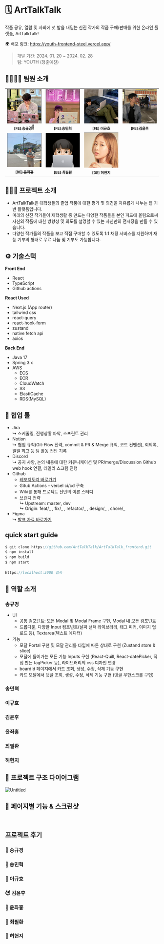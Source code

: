 # 🗓️ ArtTalkTalk

작품 공유, 열람 및 사회에 첫 발을 내딛는 신진 작가의 작품 구매/판매를 위한 온라인 플랫폼, ArtTalkTalk!

🌍 배포 링크: https://youth-frontend-steel.vercel.app/

> 개발 기간: 2024. 01. 20 ~ 2024. 02. 28 <br/>
> 팀: YOUTH (청춘예찬)

## 👨‍👩‍👧‍👧 팀원 소개

<table>
  <tbody>
    <tr>
      <td align="center"><a href="https://github.com/Ssong-Q" target="_blank">
      <img width=200px src="/public/assets/images/README/송규경.png" alt="송규경"/><br />
      <sub><b>[FE] 송규경</b></sub></a>👑<br /></td>
      <td align="center"><a href="https://github.com/BeMatthewsong" target="_blank">
      <img width=200px src="/public/assets/images/README/송민혁.png" alt="송민혁"/><br />
      <sub><b>[FE] 송민혁</b></sub></a><br /></td>
      <td align="center"><a href="https://github.com/leegyuho-programer" target="_blank">
      <img width=200px src="/public/assets/images/README/이규호.png" alt="이규호"/><br />
      <sub><b>[FE] 이규호</b></sub></a><br /></td>
      <td align="center"><a href="https://github.com/K-Y-Hoo" target="_blank">
      <img width=200px src="/public/assets/images/README/김윤후.png" alt=""/><br />
      <sub><b>[FE] 김윤후</b></sub></a><br /></td>
    </tr>
    <tr>
      <td align="center"><a href="https://github.com/arsgsg1" target="_blank">
      <img width=200px src="/public/assets/images/README/윤좌홍.png" alt=""/><br />
      <sub><b>[BE] 윤좌홍</b></sub></a><br /></td>
      <td align="center"><a href="https://github.com/thisishwan2" target="_blank">
      <img width=200px src="/public/assets/images/README/최필환.png" alt=""/><br />
      <sub><b>[BE] 최필환</b></sub></a><br /></td>
      <td align="center">
      <img width=200px src="/public/assets/images/README/허현지.png" alt=""/><br />
      <sub><b>[DE] 허현지</b></sub><br /></td>
    </tr>
  </tbody>
</table>

## 💁🏻‍♀️ 프로젝트 소개

- ArtTalkTalk은 대학생들의 졸업 작품에 대한 평가 및 의견을 자유롭게 나누는 웹 기반 플랫폼입니다.
- 미래의 신진 작가들이 재학생활 중 만드는 다양한 작품들을 본인 피드에 올림으로써 자신의 작품에 대한 방향성 및 의도를 설명할 수 있는 자신만의 전시장을 만들 수 있습니다.
- 다양한 작가들의 작품을 보고 직접 구매할 수 있도록 1:1 채팅 서비스를 지원하며 재능 기부의 형태로 무료 나눔 및 기부도 가능합니다.

## ⚙️ 기술스택

**Front End**

- React
- TypeScript
- Github actions

**React Used**

- Next.js (App router)
- tailwind css
- react-query
- react-hook-form
- zustand
- native fetch api
- axios

**Back End**

- Java 17
- Spring 3.x
- AWS
  - ECS
  - ECR
  - CloudWatch
  - S3
  - ElastiCache
  - RDS(MySQL)

## 🤲 협업 툴

- Jira<br/>
  ↳ 스케줄링, 진행상황 파악, 스프린트 관리
- Notion<br/>
  ↳ 협업 규칙(Git-Flow 전략, commit & PR & Merge 규칙, 코드 컨벤션), 회의록, 일일 회고 등 팀 활동 전반 기록
- Discord<br/>
  ↳ 공지 사항, 논의 내용에 대한 커뮤니케이션 및 PR/merge/Discussion Github web hook 연결, 데일리 스크럼 진행
- Github<br/>
  - [레포지토리 바로가기](https://github.com/ArtTalkTalk/ArtTalkTalk_frontend)
  - Gitub Actions - vercel ci/cd 구축
  - Wiki를 통해 프로젝트 전반의 이론 스터디
  - 브랜치 전략<br/>
    ↳ Upstream: master, dev<br/>
    ↳ Origin: feat/_ , fix/_ , refactor/_ , design/_ , chore/\_
- Figma<br/>
  ↳ [발표 자료 바로가기](https://www.figma.com/file/vedk9XqFl0yXQg6Dbwhei1/%EC%BD%94%EC%9D%B8%EB%AC%BC-%EC%9E%91%EC%97%85%EC%8B%A4?type=design&node-id=672%3A219&mode=design&t=RctJG9ojxakzV0A4-1)

## quick start guide

```jsx
$ git clone https://github.com/ArtTalkTalk/ArtTalkTalk_frontend.git
$ npm install
$ npm build
$ npm start

https://localhost:3000 접속
```

## 👥 역할 소개

### 송규경

- UI
  - 공통 컴포넌트: 모든 Modal 및 Modal Frame 구현, Modal 내 모든 컴포넌트
  - 드롭다운, 다양한 Input 컴포넌트(날짜 선택 라이브러리, 태그 피커, 이미지 업로드 등), Textarea(텍스트 에디터)
- 기능
  - 모달 Portal 구현 및 모달 관리를 타입에 따른 상태로 구현 (Zustand store & slice)
  - 모달에 들어가는 모든 기능 Inputs 구현 (React-Quill, React-datePicker, 직접 만든 tagPicker 등), 라이브러리의 css 디자인 변경
  - boardId 페이지에서 카드 조회, 생성, 수정, 삭제 기능 구현
  - 카드 모달에서 댓글 조회, 생성, 수정, 삭제 기능 구현 (댓글 무한스크롤 구현)

### 송민혁

### 이규호

### 김윤후

### 윤좌홍

### 최필환

### 허현지

## 🧩 프로젝트 구조 다이어그램

![Untitled](https://prod-files-secure.s3.us-west-2.amazonaws.com/299a7905-68d2-4fac-b6a9-42a6256ea2e6/50e96051-40f8-44c1-9b81-d36c9e0fc260/Untitled.png)

## 📄 페이지별 기능 & 스크린샷

<img width=600px src="/public/assets/images/README/ArtTalkTalkSlide.png" alt=""/>

## 프로젝트 후기

### 🥸 송규경

>

### 🤥 송민혁

>

### 🤪 이규호

>

### 😈 김윤후

>

### 👸 윤좌홍

>

### 👸 최필환

>

### 👸 허현지

>
